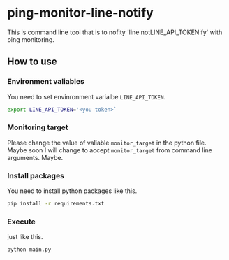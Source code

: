 # ping-monitor-line-notify

This is command line tool that is to nofity 'line notLINE_API_TOKENify' with ping monitoring.

## How to use

### Environment valiables

You need to set envinronment varialbe `LINE_API_TOKEN`.
```sh
export LINE_API_TOKEN='<you token>`
```

### Monitoring target

Please change the value of valiable `monitor_target` in the python file.  
Maybe soon I will change to accept `monitor_target` from command line arguments. Maybe.

### Install packages
You need to install python packages like this.
```sh
pip install -r requirements.txt
```

### Execute

just like this.
```sh
python main.py
```
